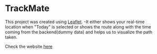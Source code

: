 # TrackMate

This project was created using [Leaflet](https://leafletjs.com/).
-It either shows your real-time location when "Today" is selected or shows the route along with the time coming from the backend(dummy data)
and helps us to visualize the path taken.

Check the website [here](https://trackmate-m.vercel.app/)

